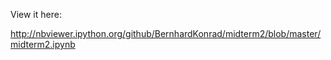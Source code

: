 View it here:

http://nbviewer.ipython.org/github/BernhardKonrad/midterm2/blob/master/midterm2.ipynb
